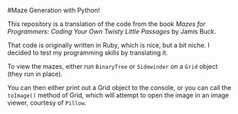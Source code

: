 #Maze Generation with Python!

This repository is a translation of the code from the book *Mazes for Programmers: Coding Your Own Twisty Little Passages* by Jamis Buck.

That code is originally written in Ruby, which is nice, but a bit niche. I decided to test my programming skills by translating it.

To view the mazes, either run `BinaryTree` or `Sidewinder` on a `Grid` object (they run in place). 

You can then either print out a Grid object to the console, or you can call the `toImage()` method of Grid, 
which will attempt to open the image in an image viewer, courtesy of `Pillow`. 